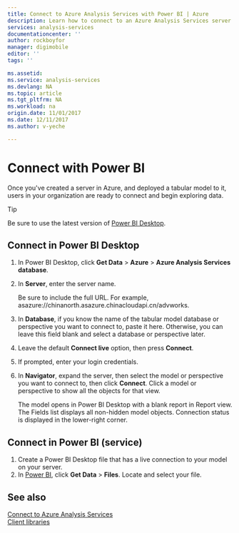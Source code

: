 ```yaml
---
title: Connect to Azure Analysis Services with Power BI | Azure
description: Learn how to connect to an Azure Analysis Services server by using Power BI.
services: analysis-services
documentationcenter: ''
author: rockboyfor
manager: digimobile
editor: ''
tags: ''

ms.assetid: 
ms.service: analysis-services
ms.devlang: NA
ms.topic: article
ms.tgt_pltfrm: NA
ms.workload: na
origin.date: 11/01/2017
ms.date: 12/11/2017
ms.author: v-yeche

---
```

# Connect with Power BI

Once you've created a server in Azure, and deployed a tabular model to it, users in your organization are ready to connect and begin exploring data. 

> [!TIP]
> Be sure to use the latest version of [Power BI Desktop](https://powerbi.microsoft.com/desktop/).
> 
> 

## Connect in Power BI Desktop

1. In Power BI Desktop, click **Get Data** > **Azure** > **Azure Analysis Services database**.

2. In **Server**, enter the server name. 

    Be sure to include the full URL. For example, asazure://chinanorth.asazure.chinacloudapi.cn/advworks.
    <!--Not Available on China East-->
    
3. In **Database**, if you know the name of the tabular model database or perspective you want to connect to, paste it here. Otherwise, you can leave this field blank and select a database or perspective later.

4. Leave the default **Connect live** option, then press **Connect**. 

5. If prompted, enter your login credentials. 

6. In **Navigator**, expand the server, then select the model or perspective you want to connect to, then click **Connect**. Click  a model or perspective to show all the objects for that view.

    The model opens in Power BI Desktop with a blank report in Report view. The Fields list displays all non-hidden model objects. Connection status is displayed in the lower-right corner.

## Connect in Power BI (service)

1. Create a Power BI Desktop file that has a live connection to your model on your server.
2. In [Power BI](https://powerbi.microsoft.com), click **Get Data** > **Files**. Locate and select your file.

## See also
[Connect to Azure Analysis Services](analysis-services-connect.md)   
[Client libraries](analysis-services-data-providers.md)

<!--Update_Description: update meta properties-->